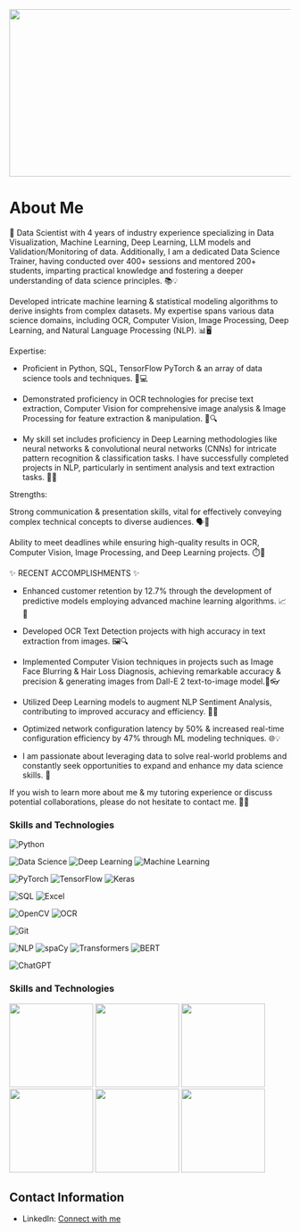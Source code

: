 <div align="center">
  <img src="https://media.giphy.com/media/dWesBcTLavkZuG35MI/giphy.gif" width="600" height="300"/>
</div>

<div align="center">
  <img src="https://komarev.com/ghpvc/?username=Kevin1899&style=flat-square&color=blue" alt=""/>
</div>

# About Me

🚀 Data Scientist with 4 years of industry experience specializing in Data Visualization, Machine Learning, Deep Learning, LLM models and Validation/Monitoring of data. Additionally, I am a dedicated Data Science Trainer, having conducted over 400+ sessions and mentored 200+ students, imparting practical knowledge and fostering a deeper understanding of data science principles. 📚💡

Developed intricate machine learning & statistical modeling algorithms to derive insights from complex datasets. My expertise spans various data science domains, including OCR, Computer Vision, Image Processing, Deep Learning, and Natural Language Processing (NLP). 📊🖥️

Expertise:

- Proficient in Python, SQL, TensorFlow PyTorch & an array of data science tools and techniques. 🐍💻

- Demonstrated proficiency in OCR technologies for precise text extraction, Computer Vision for comprehensive image analysis & Image Processing for feature extraction & manipulation. 📸🔍

- My skill set includes proficiency in Deep Learning methodologies like neural networks & convolutional neural networks (CNNs) for intricate pattern recognition & classification tasks. I have successfully completed projects in NLP, particularly in sentiment analysis and text extraction tasks. 🤖✨

Strengths:

Strong communication & presentation skills, vital for effectively conveying complex technical concepts to diverse audiences. 🗣️💬

Ability to meet deadlines while ensuring high-quality results in OCR, Computer Vision, Image Processing, and Deep Learning projects. ⏱️🎯


✨ RECENT ACCOMPLISHMENTS ✨

- Enhanced customer retention by 12.7% through the development of predictive models employing advanced machine learning algorithms. 📈🔮

- Developed OCR Text Detection projects with high accuracy in text extraction from images. 🖼️🔍

- Implemented Computer Vision techniques in projects such as Image Face Blurring & Hair Loss Diagnosis, achieving remarkable accuracy & precision & generating images from Dall-E 2 text-to-image model.👤👓

- Utilized Deep Learning models to augment NLP Sentiment Analysis, contributing to improved accuracy and efficiency. 📝🤗

- Optimized network configuration latency by 50% & increased real-time configuration efficiency by 47% through ML modeling techniques. 🌐💡

- I am passionate about leveraging data to solve real-world problems and constantly seek opportunities to expand and enhance my data science skills. 🌟

If you wish to learn more about me & my tutoring experience or discuss potential collaborations, please do not hesitate to contact me. 📩✨
<!-- Skills and Technologies -->
### Skills and Technologies
![Python](https://img.shields.io/badge/Python-blue)

![Data Science](https://img.shields.io/badge/Data%20Science-brightgreen)
![Deep Learning](https://img.shields.io/badge/Deep%20Learning-yellow)
![Machine Learning](https://img.shields.io/badge/Machine%20Learning-purple)

![PyTorch](https://img.shields.io/badge/PyTorch-white)
![TensorFlow](https://img.shields.io/badge/TensorFlow-pink)
![Keras](https://img.shields.io/badge/Keras-darkgreen)

![SQL](https://img.shields.io/badge/SQL-lightblue)
![Excel](https://img.shields.io/badge/Excel-green)

![OpenCV](https://img.shields.io/badge/OpenCV-lightgrey)
![OCR](https://img.shields.io/badge/OCR-purple)

![Git](https://img.shields.io/badge/Git-brown)

![NLP](https://img.shields.io/badge/NLP-lightblue)
![spaCy](https://img.shields.io/badge/spaCy-orange)
![Transformers](https://img.shields.io/badge/Transformers-black)
![BERT](https://img.shields.io/badge/BERT-red)

![ChatGPT](https://img.shields.io/badge/ChatGPT-darkblue)


<!-- Skills and Technologies -->



<!-- Skills and Technologies with Logos (Resized) -->
### Skills and Technologies

<img src="https://upload.wikimedia.org/wikipedia/commons/c/c3/Python-logo-notext.svg" width="150" height="150" /> <!-- Python Logo -->
<img src="https://upload.wikimedia.org/wikipedia/commons/1/10/PyTorch_logo_icon.svg" width="150" height="150" /> <!-- PyTorch Logo -->
<img src="https://upload.wikimedia.org/wikipedia/commons/1/11/TensorFlowLogo.svg" width="150" height="150" /> <!-- TensorFlow Logo -->
<img src="https://upload.wikimedia.org/wikipedia/commons/0/01/Created_with_Matplotlib-logo.svg" width="150" height="150" /> <!-- Matplotlib Logo -->
<img src="https://upload.wikimedia.org/wikipedia/commons/3/32/OpenCV_Logo_with_text_svg_version.svg" width="150" height="150" /> <!-- OpenCV Logo -->
<img src="https://upload.wikimedia.org/wikipedia/commons/8/88/SpaCy_logo.svg" width="150" height="150" /> <!-- spaCy Logo -->


## Contact Information

- LinkedIn: [Connect with me](your_linkedin_profile_url)

